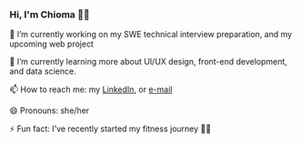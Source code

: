 ### Hi, I'm Chioma 👋🏽 

🔭 I’m currently working on my SWE technical interview preparation, and my upcoming web project

🌱 I’m currently learning more about UI/UX design, front-end development, and data science.  

📫 How to reach me: my [LinkedIn](https://www.linkedin.com/in/chioma-okechukwu), or [e-mail](chioma.o3762@gmail.com)

😄 Pronouns: she/her

⚡ Fun fact: I've recently started my fitness journey 💪🏽

<!--
- 🔭 I’m currently working on ...
- 🌱 I’m currently learning ...
- 👯 I’m looking to collaborate on ...
- 🤔 I’m looking for help with ...
- 💬 Ask me about ...
- 📫 How to reach me: ...
- 😄 Pronouns: ...
- ⚡ Fun fact: ...
-->
